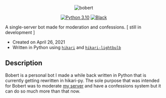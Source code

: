 <div align="center">

![bobert](https://cdn.discordapp.com/attachments/993567969839960135/994074769127387237/bobert.png)
  
</div>

<div align="center">

[![Python 3.10](https://img.shields.io/badge/python-3.10-blue.svg)](https://www.python.org/downloads/release/python-390/)
[![Black](https://img.shields.io/badge/code%20style-black-000000.svg)](https://pypi.org/project/black)

</div>

A single-server bot made for moderation and confessions. [ still in development ]

 - Created on April 26, 2021
 - Written in Python using [`hikari`](https://github.com/hikari-py/hikari) and [`hikari-lightbulb`](https://github.com/tandemdude/hikari-lightbulb)
 
## Description

Bobert is a personal bot I made a while back written in Python that is currently getting rewritten in hikari-py. The sole purpose that was intended for Bobert was to moderate [my server](https://discord.gg/Wm8zz5vukP) and have a confessions system but it can do so much more than that now.
